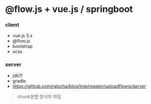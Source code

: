 # @flow.js + vue.js / springboot

### client
 - vue.js 3.x
 - @flow.js
 - bootstrap
 - scss

### server
 - jdk11
 - gradle
 - https://github.com/ralscha/blog/tree/master/uploadflowjs/server

> chunk분할 방식의 파일 
>
